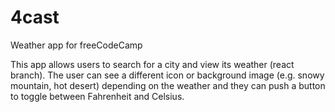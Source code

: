 # 4cast
Weather app for freeCodeCamp

This app allows users to search for a city and view its weather (react branch). The user can see a different icon or background image (e.g. snowy mountain, hot desert) depending on the weather and they can push a button to toggle between Fahrenheit and Celsius.
